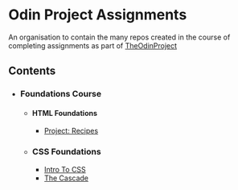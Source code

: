 # Odin Project Assignments

An organisation to contain the many repos created in the course of completing assignments as part of [TheOdinProject](https://www.theodinproject.com)

## Contents

- ### Foundations Course
    - #### HTML Foundations
      - [Project: Recipes](https://github.com/OdinProjectAssignments/html-foundations_project-recipes)
    - ### CSS Foundations
      - [Intro To CSS](https://github.com/OdinProjectAssignments/css-foundations_intro-to-css)
      - [The Cascade](https://github.com/OdinProjectAssignments/css-foundations_the-cascade)
